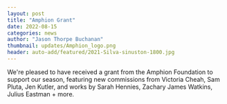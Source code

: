 ```yaml
---
layout: post
title: "Amphion Grant"
date: 2022-08-15
categories: news
author: "Jason Thorpe Buchanan"
thumbnail: updates/Amphion_logo.png
header: auto-add/featured/2021-Silva-sinuston-1800.jpg
---
```


We're pleased to have received a grant from the Amphion Foundation to support our season, featuring new commissions from Victoria Cheah, Sam Pluta, Jen Kutler, and works by Sarah Hennies, Zachary James Watkins, Julius Eastman + more.
